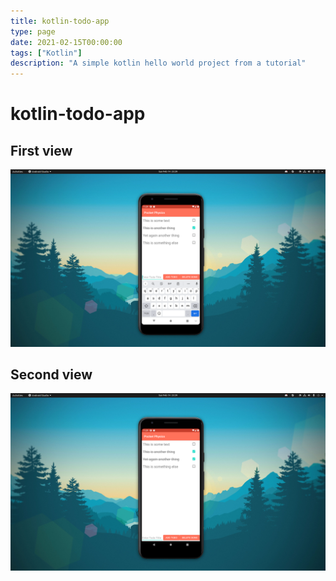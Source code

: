 ```yaml
---
title: kotlin-todo-app
type: page
date: 2021-02-15T00:00:00
tags: ["Kotlin"]
description: "A simple kotlin hello world project from a tutorial"
---
```


# kotlin-todo-app

## First view

![View 1](https://github.com/JakeRoggenbuck/kotlin-todo-app/blob/main/images/view1.png)

## Second view

![View 2](https://github.com/JakeRoggenbuck/kotlin-todo-app/blob/main/images/view2.png)
